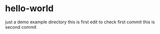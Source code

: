 # hello-world
just a demo example directory
this is first edit to check first commit
this is second commit
